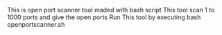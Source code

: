 This is open port scanner tool maded with bash script
This tool scan 1 to 1000 ports and give the open ports
Run This tool by executing  bash openportscanner.sh
